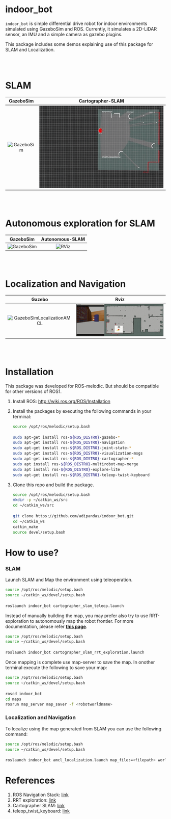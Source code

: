 
[GazeboSim]: media/indoor_bot_cartographer_slam_gazebo.gif "Sample of gazebo sim"
[Rviz]: media/indoor_bot_cartographer_slam_rviz.gif "Sample of rviz"
[GazeboSimLocalizationAMCL]: media/indoor_bot_localization_amcl_gazebo.gif "indoor_bot gazebosim localization using AMCL"
[RVizLocalizationAMCL]: media/indoor_bot_localization_amcl_rviz.gif "indoor_bot rviz localization using AMCL"
[GazeboSimAutoSLAM]: media/auto_slam_gazebo.gif "indoor_bot gazebosim localization using AMCL"
[RVizAutoSLAM]: media/auto_slam_rviz.gif "indoor_bot rviz localization using AMCL"

# indoor_bot

``indoor_bot`` is simple differential drive robot for indoor environments simulated using GazeboSim and ROS. Currently, it simulates a 2D-LiDAR sensor, an IMU and a simple camera as gazebo plugins.

This package includes some demos explaining use of this package for SLAM and Localization.

<br>
<br>

# SLAM

GazeboSim |  Cartographer-SLAM
:-------------------------:|:-------------------------:
![GazeboSim][GazeboSim]  |  ![RViz][Rviz]

<br>
<br>

# Autonomous exploration for SLAM

GazeboSim |  Autonomous-SLAM 
:-------------------------:|:-------------------------:
![GazeboSim][GazeboSimAutoSLAM]  |  ![RViz][RVizAutoSLAM]

<br>
<br>

# Localization and Navigation

Gazebo |  Rviz
:-------------------------:|:-------------------------:
 ![GazeboSimLocalizationAMCL][GazeboSimLocalizationAMCL]   |  ![RVizLocalizationAMCL][RVizLocalizationAMCL]

<br>
<br>


# Installation

This package was developed for ROS-melodic. But should be compatible for other versions of ROS1.

1. Install ROS: http://wiki.ros.org/ROS/Installation

2. Install the packages by executing the following commands in your terminal:

    ```bash
    source /opt/ros/melodic/setup.bash

    sudo apt-get install ros-${ROS_DISTRO}-gazebo-*
    sudo apt-get install ros-${ROS_DISTRO}-navigation
    sudo apt-get install ros-${ROS_DISTRO}-joint-state-*
    sudo apt-get install ros-${ROS_DISTRO}-visualization-msgs
    sudo apt-get install ros-${ROS_DISTRO}-cartographer-*
    sudo apt install ros-${ROS_DISTRO}-multirobot-map-merge 
    sudo apt install ros-${ROS_DISTRO}-explore-lite
    sudo apt-get install ros-${ROS_DISTRO}-teleop-twist-keyboard
    ```

3. Clone this repo and build the package.
    ```bash
    source /opt/ros/melodic/setup.bash
    mkdir -p ~/catkin_ws/src
    cd ~/catkin_ws/src

    git clone https://github.com/adipandas/indoor_bot.git
    cd ~/catkin_ws
    catkin_make
    source devel/setup.bash
    ```

# How to use?

### SLAM

Launch SLAM and Map the environment using teleoperation.

```bash
source /opt/ros/melodic/setup.bash
source ~/catkin_ws/devel/setup.bash

roslaunch indoor_bot cartographer_slam_teleop.launch
```

Instead of manually building the map, you may prefer also try to use RRT-exploration to autonomously map the robot frontier. For more documentation, please refer **[this page](http://wiki.ros.org/rrt_exploration)**.

```bash
source /opt/ros/melodic/setup.bash
source ~/catkin_ws/devel/setup.bash

roslaunch indoor_bot cartographer_slam_rrt_exploration.launch
```

Once mapping is complete use map-server to save the map. In onother terminal execute the following to save your map:

```bash
source /opt/ros/melodic/setup.bash
source ~/catkin_ws/devel/setup.bash

roscd indoor_bot
cd maps
rosrun map_server map_saver -f <robotworldname>
```

### Localization and Navigation

To localize using the map generated from SLAM you can use the following command:

```bash
source /opt/ros/melodic/setup.bash
source ~/catkin_ws/devel/setup.bash

roslaunch indoor_bot amcl_localization.launch map_file:=<filepath> world_file:=<gazebo file path>
```


# References

1. ROS Navigation Stack: [link](http://wiki.ros.org/navigation)
2. RRT exploration: [link](http://wiki.ros.org/rrt_exploration)
3. Cartographer SLAM: [link](https://google-cartographer-ros.readthedocs.io/)
4. teleop_twist_keyboard: [link](http://wiki.ros.org/teleop_twist_keyboard)
